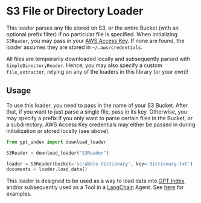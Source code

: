 # S3 File or Directory Loader

This loader parses any file stored on S3, or the entire Bucket (with an optional prefix filter) if no particular file is specified. When initializing `S3Reader`, you may pass in your [AWS Access Key](https://docs.aws.amazon.com/IAM/latest/UserGuide/id_credentials_access-keys.html). If none are found, the loader assumes they are stored in `~/.aws/credentials`.

All files are temporarily downloaded locally and subsequently parsed with `SimpleDirectoryReader`. Hence, you may also specify a custom `file_extractor`, relying on any of the loaders in this library (or your own)!

## Usage

To use this loader, you need to pass in the name of your S3 Bucket. After that, if you want to just parse a single file, pass in its key. Otherwise, you may specify a prefix if you only want to parse certain files in the Bucket, or a subdirectory. AWS Access Key credentials may either be passed in during initialization or stored locally (see above).

```python
from gpt_index import download_loader

S3Reader = download_loader("S3Reader")

loader = S3Reader(bucket='scrabble-dictionary', key='dictionary.txt')
documents = loader.load_data()
```

This loader is designed to be used as a way to load data into [GPT Index](https://github.com/jerryjliu/gpt_index/tree/main/gpt_index) and/or subsequently used as a Tool in a [LangChain](https://github.com/hwchase17/langchain) Agent. See [here](https://github.com/emptycrown/llama-hub/tree/main) for examples.
